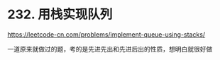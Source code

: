 # 232. 用栈实现队列

https://leetcode-cn.com/problems/implement-queue-using-stacks/

一道原来就做过的题，考的是先进先出和先进后出的性质，想明白就很好做